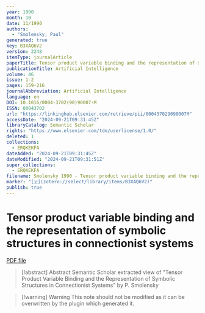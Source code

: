 ```yaml
---
year: 1990
month: 10
date: 11/1990
authors:
  - "Smolensky, Paul"
generated: true
key: B3XAQ6V2
version: 2248
itemType: journalArticle
paperTitle: Tensor product variable binding and the representation of symbolic structures in connectionist systems
publicationTitle: Artificial Intelligence
volume: 46
issue: 1-2
pages: 159-216
journalAbbreviation: Artificial Intelligence
language: en
DOI: 10.1016/0004-3702(90)90007-M
ISSN: 00043702
url: "https://linkinghub.elsevier.com/retrieve/pii/000437029090007M"
accessDate: "2024-09-21T09:31:45Z"
libraryCatalog: Semantic Scholar
rights: "https://www.elsevier.com/tdm/userlicense/1.0/"
deleted: 1
collections:
  - ERQKEKFA
dateAdded: "2024-09-21T09:31:45Z"
dateModified: "2024-09-21T09:31:51Z"
super_collections:
  - ERQKEKFA
filename: Smolensky 1990 - Tensor product variable binding and the representation of symbolic structures in connectionist systems.pdf
marker: "[🇿](zotero://select/library/items/B3XAQ6V2)"
publish: true
---
```

# Tensor product variable binding and the representation of symbolic structures in connectionist systems

[PDF file](/Papers/PDFs/Smolensky%201990%20-%20Tensor%20product%20variable%20binding%20and%20the%20representation%20of%20symbolic%20structures%20in%20connectionist%20systems.pdf)

> [!abstract] Abstract
> Semantic Scholar extracted view of "Tensor Product Variable Binding and the Representation of Symbolic Structures in Connectionist Systems" by P. Smolensky

>[!warning] Warning
> This note should not be modified as it can be overwritten by the plugin which generated it.

